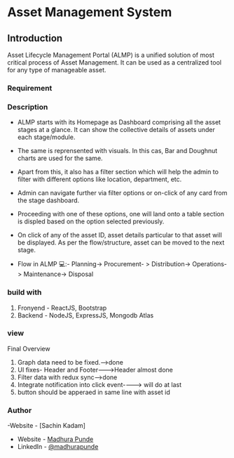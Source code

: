 # Asset Management System

## Introduction

Asset Lifecycle Management Portal (ALMP) is a unified solution of most critical process of Asset Management. It can be used as a centralized tool for any type of manageable
asset.

### Requirement

### Description

- ALMP starts with its Homepage as Dashboard comprising all the asset stages at a
  glance. It can show the collective details of assets under each stage/module.
- The same is reprensented with visuals. In this cas, Bar and Doughnut charts are used for the same.
- Apart from this, it also has a filter section which will help the admin to filter with different options like location, department, etc.

- Admin can navigate further via filter options or on-click of any card from the stage dashboard.
- Proceeding with one of these options, one will land onto a table section is displed based on the option selected previously.
- On click of any of the asset ID, asset details particular to that asset will be displayed.
  As per the flow/structure, asset can be moved to the next stage.
- Flow in ALMP 💻:-
  Planning-> Procurement- > Distribution-> Operations-> Maintenance-> Disposal

### build with

1. Fronyend - ReactJS, Bootstrap
2. Backend - NodeJS, ExpressJS, Mongodb Atlas

### view

Final Overview

1. Graph data need to be fixed.-->done
2. UI fixes- Header and Footer--->Header almost done
3. Filter data with redux sync-->done
4. Integrate notification into click event----> will do at last
5. button should be apperaed in same line with asset id

### Author

-Website - [Sachin Kadam]

- Website - [Madhura Punde](https://github.com/madhura-punde)
- LinkedIn - [@madhurapunde](https://in.linkedin.com/in/madhura-punde-22a6781aa)
